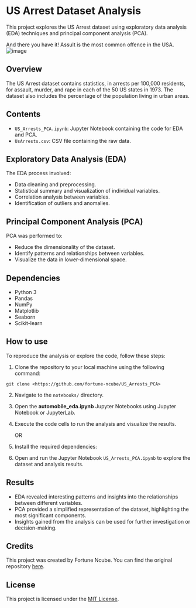 # US Arrest Dataset Analysis

This project explores the US Arrest dataset using exploratory data analysis (EDA) techniques and principal component analysis (PCA).

And there you have it! Assult is the most common offence in the USA.
![image](https://github.com/fortune-ncube/US_Arrests_PCA/assets/100047369/fefacb55-5906-49b1-b328-dfb42ea88187)

## Overview

The US Arrest dataset contains statistics, in arrests per 100,000 residents, for assault, murder, and rape in each of the 50 US states in 1973. The dataset also includes the percentage of the population living in urban areas.

## Contents

- `US_Arrests_PCA.ipynb`: Jupyter Notebook containing the code for EDA and PCA.
- `UsArrests.csv`: CSV file containing the raw data.

## Exploratory Data Analysis (EDA)

The EDA process involved:
- Data cleaning and preprocessing.
- Statistical summary and visualization of individual variables.
- Correlation analysis between variables.
- Identification of outliers and anomalies.

## Principal Component Analysis (PCA)

PCA was performed to:
- Reduce the dimensionality of the dataset.
- Identify patterns and relationships between variables.
- Visualize the data in lower-dimensional space.

## Dependencies

- Python 3
- Pandas
- NumPy
- Matplotlib
- Seaborn
- Scikit-learn

## How to use

To reproduce the analysis or explore the code, follow these steps:

1. Clone the repository to your local machine using the following command:

```git clone <https://github.com/fortune-ncube/US_Arrests_PCA>```

2. Navigate to the `notebooks/` directory.
3. Open the  **automobile_eda.ipynb** Jupyter Notebooks using Jupyter Notebook or JupyterLab.
4. Execute the code cells to run the analysis and visualize the results.

   OR
   
1. Install the required dependencies:
3. Open and run the Jupyter Notebook `US_Arrests_PCA.ipynb` to explore the dataset and analysis results.

## Results

- EDA revealed interesting patterns and insights into the relationships between different variables.
- PCA provided a simplified representation of the dataset, highlighting the most significant components.
- Insights gained from the analysis can be used for further investigation or decision-making.


## Credits

This project was created by Fortune Ncube. You can find the original repository [here](https://github.com/fortune-ncube/US_Arrests_PCA).

## License

This project is licensed under the [MIT License](https://github.com/fortune-ncube/US_Arrests_PCA/blob/main/LICENSE).
